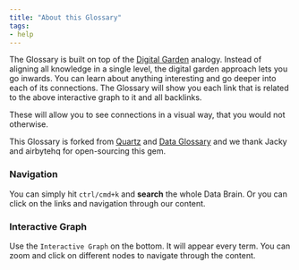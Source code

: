 ```yaml
---
title: "About this Glossary"
tags: 
- help 
---
```

The Glossary is built on top of the [Digital Garden](https://jzhao.xyz/posts/networked-thought/) analogy. Instead of aligning all knowledge in a single level, the digital garden approach lets you go inwards. You can learn about anything interesting and go deeper into each of its connections. The Glossary will show you each link that is related to the above interactive graph to it and all backlinks.

These will allow you to see connections in a visual way, that you would not otherwise.

This Glossary is forked from [Quartz](https://github.com/jackyzha0/quartz) and [Data Glossary](https://github.com/airbytehq/glossary) and we thank Jacky and airbytehq for open-sourcing this gem.

### Navigation
You can simply hit `ctrl/cmd+k` and **search** the whole Data Brain. Or you can click on the links and navigation through our content.

### Interactive Graph
Use the `Interactive Graph` on the bottom. It will appear every term. You can zoom and click on different nodes to navigate through the content.
